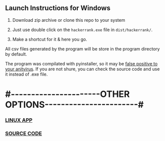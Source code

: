 ## Launch Instructions for Windows

1. Download zip archive or clone this repo to your system

2. Just use double click on the `hackerrank.exe` file in `dist/hackerrank/`.

3. Make a shortcut for it & here you go.

All csv files generated by the program will be store in the program directory by default.

The program was compilated with pyinstaller, so it may be [false positive to your anitvirus](https://github.com/pyinstaller/pyinstaller/issues/4633). 
If you are not shure, you can check the source code and use it instead of .exe file.

# #----------------------OTHER OPTIONS-----------------------#

### [LINUX APP](https://github.com/Cacodemon503/hackerrank-parser/tree/master)  

### [SOURCE CODE](https://github.com/Cacodemon503/hackerrank-parser/tree/source)


